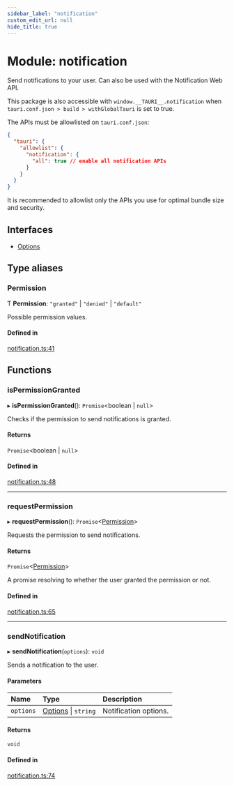 ```yaml
---
sidebar_label: "notification"
custom_edit_url: null
hide_title: true
---
```


# Module: notification

Send notifications to your user. Can also be used with the Notification Web API.

This package is also accessible with `window.__TAURI__.notification` when `tauri.conf.json > build > withGlobalTauri` is set to true.

The APIs must be allowlisted on `tauri.conf.json`:
```json
{
  "tauri": {
    "allowlist": {
      "notification": {
        "all": true // enable all notification APIs
      }
    }
  }
}
```
It is recommended to allowlist only the APIs you use for optimal bundle size and security.

## Interfaces

- [Options](../interfaces/notification.options.md)

## Type aliases

### Permission

Ƭ **Permission**: ``"granted"`` \| ``"denied"`` \| ``"default"``

Possible permission values.

#### Defined in

[notification.ts:41](https://github.com/tauri-apps/tauri/blob/01d4ada/tooling/api/src/notification.ts#L41)

## Functions

### isPermissionGranted

▸ **isPermissionGranted**(): `Promise`<boolean \| ``null``\>

Checks if the permission to send notifications is granted.

#### Returns

`Promise`<boolean \| ``null``\>

#### Defined in

[notification.ts:48](https://github.com/tauri-apps/tauri/blob/01d4ada/tooling/api/src/notification.ts#L48)

___

### requestPermission

▸ **requestPermission**(): `Promise`<[Permission](notification.md#permission)\>

Requests the permission to send notifications.

#### Returns

`Promise`<[Permission](notification.md#permission)\>

A promise resolving to whether the user granted the permission or not.

#### Defined in

[notification.ts:65](https://github.com/tauri-apps/tauri/blob/01d4ada/tooling/api/src/notification.ts#L65)

___

### sendNotification

▸ **sendNotification**(`options`): `void`

Sends a notification to the user.

#### Parameters

| Name | Type | Description |
| :------ | :------ | :------ |
| `options` | [Options](../interfaces/notification.options.md) \| `string` | Notification options. |

#### Returns

`void`

#### Defined in

[notification.ts:74](https://github.com/tauri-apps/tauri/blob/01d4ada/tooling/api/src/notification.ts#L74)
